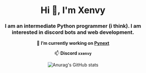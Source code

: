 <h1 align="center">Hi 👋, I'm Xenvy</h1>
<h3 align="center">I am an intermediate Python programmer (i think). I am interested in discord bots and web development.</h3>

<div align="center">
  
  🔭 **I’m currently working on [Pynext](https://github.com/xXenvy/Pynext)**
  
  📫 **Discord `xxenvy`**
  
  ![Anurag's GitHub stats](https://github-readme-stats.vercel.app/api?username=xxenvy&show_icons=true&theme=transparent)
</div>
